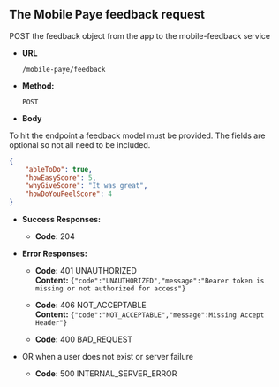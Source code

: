 The Mobile Paye feedback request
----

POST the feedback object from the app to the mobile-feedback service

* **URL**

  `/mobile-paye/feedback`

* **Method:**

  `POST`

* **Body**

To hit the endpoint a feedback model must be provided. The fields are optional so not all need to be included.

```json
{ 
    "ableToDo": true, 
    "howEasyScore": 5, 
    "whyGiveScore": "It was great", 
    "howDoYouFeelScore": 4
}
```

* **Success Responses:**

    * **Code:** 204

* **Error Responses:**

    * **Code:** 401 UNAUTHORIZED <br/>
      **Content:** `{"code":"UNAUTHORIZED","message":"Bearer token is missing or not authorized for access"}`

    * **Code:** 406 NOT_ACCEPTABLE <br/>
      **Content:** `{"code":"NOT_ACCEPTABLE","message":Missing Accept Header"}`

    * **Code:** 400 BAD_REQUEST <br/>



* OR when a user does not exist or server failure

     * **Code:** 500 INTERNAL_SERVER_ERROR <br/>